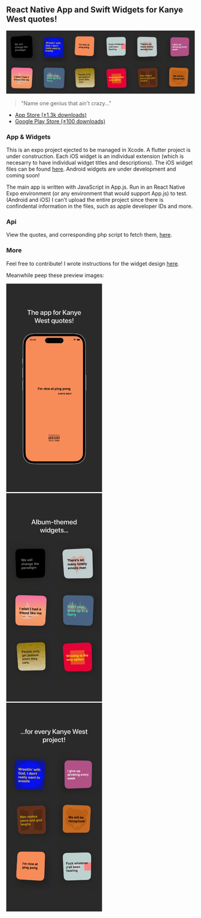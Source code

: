 <h2>React Native App and Swift Widgets for Kanye West quotes!</h2>

<img src="./images/widget-preview-all.jpg" width="768" title="Widgets preview">

> "Name one genius that ain't crazy..."

- <a href="https://apps.apple.com/app/ye-said/id6463562198">App Store (±1.3k downloads)</a>
- <a href="https://play.google.com/store/apps/details?id=com.bpstudios.yesaid">Google Play Store (±100 downloads)</a>

<h3>App & Widgets</h3>
This is an expo project ejected to be managed in Xcode. A flutter project is under construction. Each iOS widget is an individual extension (which is necesarry to have individual widget titles and descriptions). The iOS widget files can be found <a href="./ios-widgets">here</a>. Android widgets are under development and coming soon!

The main app is written with JavaScript in App.js. Run in an React Native Expo environment (or any environment that would support App.js) to test. (Android and iOS) I can't upload the entire project since there is confindental information in the files, such as apple developer IDs and more.

<h3>Api</h3>
View the quotes, and corresponding php script to fetch them, <a href="./server-side">here</a>.

<h3>More</h3>
Feel free to contribute! I wrote instructions for the widget design <a href="./android-widgets/README.md">here</a>.

Meanwhile peep these preview images:
<p float="left">
  <img src="./images/main.jpg" width="256" title="Main app">
  <img src="./images/wid.jpg" width="256" title="1/2 widgets">
  <img src="./images/gets.jpg" width="256" title="2/2 widgets">
</p>
